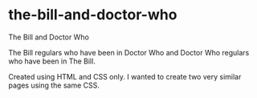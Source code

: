 # the-bill-and-doctor-who
The Bill and Doctor Who

The Bill regulars who have been in Doctor Who and Doctor Who regulars who have been in The Bill.

Created using HTML and CSS only. I wanted to create two very similar pages using the same CSS.  

